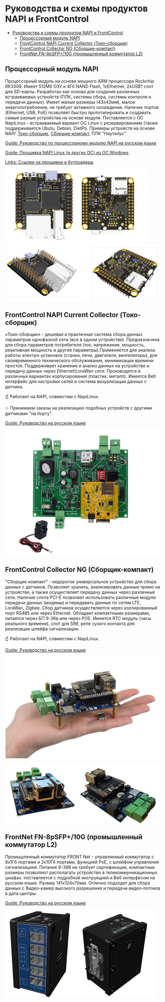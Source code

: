 # Руководства и схемы продуктов NAPI и FrontControl

- [Руководства и схемы продуктов NAPI и FrontControl](#руководства-и-схемы-продуктов-napi-и-frontcontrol)
  - [Процессорный модуль NAPI](#процессорный-модуль-napi)
  - [FrontControl NAPI Current Collector (Токо-сборщик)](#frontcontrol-napi-current-collector-токо-сборщик)
  - [FrontControl Collector NG (Cборщик-компакт)](#frontcontrol-collector-ng-cборщик-компакт)
  - [FrontNet FN-8pSFP+/10G (промышленный коммутатор L2)](#frontnet-fn-8psfp10g-промышленный-коммутатор-l2)


## Процессорный модуль NAPI

Процессорный модуль на основе мощного ARM процессора Rockchip RK3308. Имеет 512Мб ОЗУ и 4Гб NAND Flash, 1хEthernet, 2xUSB? слот для SD-карты. Разработан как основа для создания различных встраиваемых устройств (ПЛК, системы сбора, системы контроля и передачи данных). Имеет малые размеры (43х43мм), малое энергопотребление, не требует активного охлаждения. Наличие портов (Ethernet, USB, PоE)
позволяет быстро прототипировать и создавать самые разные устройства на основе модуля.  Поставляется с ОС NapiLinux - встраиваемый вариант ОС Linux с резервированием (также поддерживается Ubutu, Debian, DietPi). Примеры устройств на основе NAPI: [Токо-сборщик](#frontcontrol-napi-current-collector-токо-сборщик), [Сборщик-компакт](#frontcontrol-collector-ng-cборщик-компакт), ПЛК "Наутилус".

[Guide: Руководство по процессорному модулю NAPI на русском языке](./readmeNapi.md)

[Guide: Прошивка NAPI Linux (и других ОС) из ОС Windows](./napi-extra/napi-win-flash.md)

[Links: Ссылки на прошивки и бутлоадеры](./napi-extra/napi-links.md)

![Napi front view](img/napi1-2.png)
![Napi front view](img/napi1-1.png)


## FrontControl NAPI Current Collector (Токо-сборщик)

«Токо-сборщик» - дешевая и практичная система сбора данных параметров однофазной сети (все в одном устройстве). Предназначена для сбора параметров потребителя (ток, напряжение, мощность, реактивная мощность и другие параметры).Применяется для анализа работы электро-установок (станки, печи, двигатели, вентиляторы), для своевременного 
технического обслуживания, минимизации времени простоя. Поддерживает хранение и анализ данных на устройстве и передачу данных через Ethernet\LoraWan сети.
Производится в различных вариантах корпусирования 
(пластик, металл). Имеется Веб интерфейс для настройки сетей и система визуализации данных с датчика.

:point_up: Работает на NAPI, совместим с NapiLinux. 

:boom: Принимаем заказы на реализацию подобных устройств с другими датчиками "на борту".

[Guide: Руководство на русском языке](./readmeNapiFrontControl.md)

![Napi front view](img/curr-gather1.png)

## FrontControl Collector NG (Cборщик-компакт)

"Сборщик-компакт" - недорогое универсальное устройство для сбора данных с датчиков. Позволяет хранить, анализировать данные прямо на устройстве, а также осуществляет передачу данных через различные сети. Наличие слота PCI-E позволяет использовать различные модули передачи данных (модемы) и передавать данные по сетям LTE, LoraWan, Zigbee. Сбор датчиков осуществляется через изолированный порт RS485 или через Ethernet. Обладает компактными размерами, питается через БП 9-36в или через POE. Имеется RTC модуль (часы реального времени), слот для SIM, реле сухого контакта для реализации шлейфа сигнализации. 

:point_up: Работает на NAPI, совместим с NapiLinux. 

[Guide: Руководство на русском языке](./frontcontrolcompact.md)

![Napi front view](img-ng/hand2.png)

![Napi front view](img-ng/frontcontrolcompact-1-2.png)


## FrontNet FN-8pSFP+/10G (промышленный коммутатор L2)

Промышленный коммутатор FRONT Net - 
управляемый коммутатор с 8х1Гб портами 
и 2х10Гб портами, функцией PоE, 
с шлейфом управления сигнализацией. 
Питание 9-36В не требует сертификации, компактные
размеры позволяют располагать устройство в 
телекоммуникационных шкафах. поставляется с подробной инструкцией и Веб интерфесом на русском языке. Размер 141х124х70мм. Отлично подходит для сбора данных с Видео-камер высокого разрешения и передачи видео-потоков в дата-центры.

[Guide: Руководство на русском языке](./frontnet-l2.md)

![FrontNet L2](img-l2/l2-1.png)


